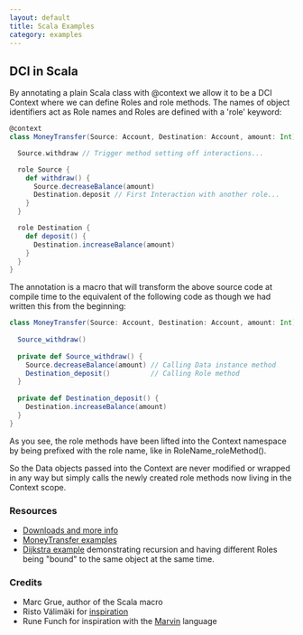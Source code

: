 ```yaml
---
layout: default
title: Scala Examples
category: examples
---
```


## DCI in Scala

By annotating a plain Scala class with @context we allow it to be a DCI Context where we can define Roles and role methods. The names of object identifiers act as Role names and Roles are defined with a 'role' keyword:
```Scala
@context
class MoneyTransfer(Source: Account, Destination: Account, amount: Int) {

  Source.withdraw // Trigger method setting off interactions...

  role Source {
    def withdraw() {
      Source.decreaseBalance(amount)  
      Destination.deposit // First Interaction with another role...
    }
  }

  role Destination {
    def deposit() {
      Destination.increaseBalance(amount)
    }
  }
}
```
The annotation is a macro that will transform the above source code at compile time to the equivalent of the following code as though we had written this from the beginning:
```Scala
class MoneyTransfer(Source: Account, Destination: Account, amount: Int) {
  
  Source_withdraw()
  
  private def Source_withdraw() {
    Source.decreaseBalance(amount) // Calling Data instance method
    Destination_deposit()          // Calling Role method
  }
  
  private def Destination_deposit() {
    Destination.increaseBalance(amount)
  }
}
```
As you see, the role methods have been lifted into the Context namespace by being prefixed with the role name, like in RoleName_roleMethod(). 

So the Data objects passed into the Context are never modified or wrapped in any way but simply calls the newly created role methods now living in the Context scope.

### Resources

- [Downloads and more info](https://github.com/DCI/scaladci)
- [MoneyTransfer examples](https://github.com/DCI/scaladci/blob/master/examples/src/test/scala/scaladci/examples/MoneyTransfer1.scala)
- [Dijkstra example](https://github.com/DCI/scaladci/blob/master/examples/src/test/scala/scaladci/examples/Dijkstra.scala) demonstrating recursion and having different Roles being "bound" to the same object at the same time.

### Credits
- Marc Grue, author of the Scala macro
- Risto Välimäki for [inspiration](https://groups.google.com/d/msg/object-composition/ulYGsCaJ0Mg/rF9wt1TV_MIJ)
- Rune Funch for inspiration with the [Marvin](http://fulloo.info/Examples/Marvin/Introduction/) language

